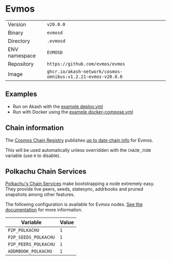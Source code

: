 # Evmos

| | |
|---|---|
|Version|`v20.0.0`|
|Binary|`evmosd`|
|Directory|`.evmosd`|
|ENV namespace|`EVMOSD`|
|Repository|`https://github.com/evmos/evmos`|
|Image|`ghcr.io/akash-network/cosmos-omnibus:v1.2.21-evmos-v20.0.0`|

## Examples

- Run on Akash with the [example deploy.yml](./deploy.yml)
- Run with Docker using the [example docker-compose.yml](./docker-compose.yml)

## Chain information

The [Cosmos Chain Registry](https://github.com/cosmos/chain-registry) publishes [up to date chain info](https://raw.githubusercontent.com/cosmos/chain-registry/master/evmos/chain.json) for Evmos.

This will be used automatically unless overridden with the `CHAIN_JSON` variable (use `0` to disable).

## Polkachu Chain Services

[Polkachu's Chain Services](https://www.polkachu.com/networks/evmos) make bootstrapping a node extremely easy. They provide live peers, seeds, statesync, addrbooks and pruned snapshots among other features.

The following configuration is available for Evmos nodes. [See the documentation](../README.md#polkachu-services) for more information.

|Variable|Value|
|---|---|
|`P2P_POLKACHU`|`1`|
|`P2P_SEEDS_POLKACHU`|`1`|
|`P2P_PEERS_POLKACHU`|`1`|
|`ADDRBOOK_POLKACHU`|`1`|
